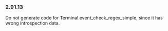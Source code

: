 ### 2.91.13

Do not generate code for Terminal.event_check_regex_simple, since it has wrong introspection data.
